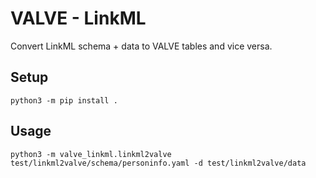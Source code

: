 # VALVE - LinkML
Convert LinkML schema + data to VALVE tables and vice versa.

## Setup
`python3 -m pip install .`

## Usage
`python3 -m valve_linkml.linkml2valve test/linkml2valve/schema/personinfo.yaml -d test/linkml2valve/data`